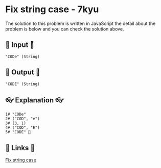 # Fix string case - 7kyu

The solution to this problem is written in JavaScript the detail about the problem is below and you can check the solution above.

## 🥚 Input 🥚

```
"CODe" (String)
```

## 🐣 Output 🐣

```
"CODE" (String)
```

## 👓 Explanation 👓

```
1# "CODe"
2# ("COD", "e")
3# (3, 1)
4# ("COD", "E")
5# "CODE" 🎉
```

## 🔗 Links 🔗

[Fix string case](https://www.codewars.com/kata/5b180e9fedaa564a7000009a)
